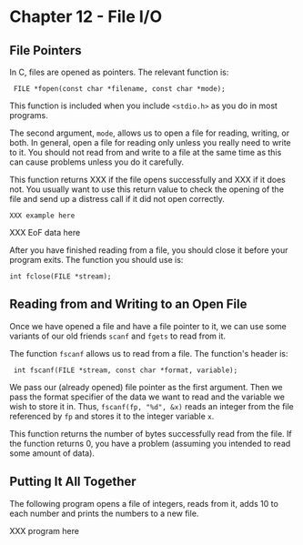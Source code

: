 # Chapter 12 - File I/O

## File Pointers
In C, files are opened as pointers.  The relevant function is:

```
 FILE *fopen(const char *filename, const char *mode);
 ```
 
 This function is included when you include `<stdio.h>` as you do in most programs.
 
 The second argument, `mode`, allows us to open a file for reading, writing, or both.  In general, open a file for reading only unless you really need to write to it.  You should not read from and write to a file at the same time as this can cause problems unless you do it carefully.
 
 This function returns XXX if the file opens successfully and XXX if it does not.  You usually want to use this return value to check the opening of the file and send up a distress call if it did not open correctly.
 
 ```
 XXX example here
 ```
 
 XXX EoF data here
 
 After you have finished reading from a file, you should close it before your program exits.  The function you should use is:
 
 ```
 int fclose(FILE *stream);
 ```
 
 ## Reading from and Writing to an Open File
 Once we have opened a file and have a file pointer to it, we can use some variants of our old friends `scanf` and `fgets` to read from it.
 
 The function `fscanf` allows us to read from a file.  The function's header is:
 ```
  int fscanf(FILE *stream, const char *format, variable);
 ```
 We pass our (already opened) file pointer as the first argument.  Then we pass the format specifier of the data we want to read and the variable we wish to store it in.  Thus, ```fscanf(fp, "%d", &x)``` reads an integer from the file referenced by `fp` and stores it to the integer variable `x`.
 
 This function returns the number of bytes successfully read from the file.  If the function returns 0, you have a problem (assuming you intended to read some amount of data).
 
 
 
 ## Putting It All Together
 The following program opens a file of integers, reads from it, adds 10 to each number and prints the numbers to a new file.
 
 XXX program here
